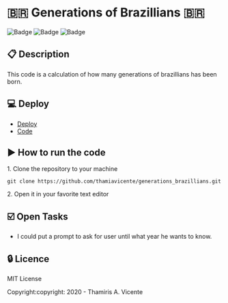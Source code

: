 # :brazil: Generations of Brazillians :brazil:

![Badge](https://img.shields.io/static/v1?label=Status&message=Conclued&color=brigthgreen&style=flat&logo=STATUS)
![Badge](https://img.shields.io/static/v1?label=Licence&message=MIT&color=blueviolet&style=flat&logo=MIT)
![Badge](https://img.shields.io/static/v1?label=Language&message=JavaScript&color=yellow&style=flat&logo=Javascript)

## :clipboard: Description

<p>This code is a calculation of how many generations of brazillians has been born.</p>

## :computer: Deploy
- [Deploy](https://thamiavicente.github.io/generations_brazillians/generations_brazillians.html)
- [Code](https://github.com/thamiavicente/generations_brazillians/blob/master/generations_brazillians.html)

## :arrow_forward: How to run the code
<p>1. Clone the repository to your machine</p>

```
git clone https://github.com/thamiavicente/generations_brazillians.git
```
<p>2. Open it in your favorite text editor</p>

## :ballot_box_with_check: Open Tasks

- I could put a prompt to ask for user until what year he wants to know.

## :lock: Licence

<p>MIT License</p>
<p>Copyright:copyright: 2020 - Thamiris A. Vicente</p>
